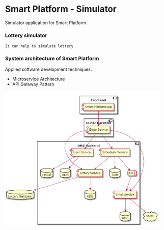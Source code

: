 # Smart Platform - Simulator
Simulator application for Smart Platform
### Lottery simulator
```
It can help to simulate lottery
```
### System architecture of Smart Platform
Applied software development techniques:
- Microservice Architecture
- API Gateway Pattern

![System Architecture](https://raw.githubusercontent.com/ProudProgrammer/smart-tools/master/plantuml/system-architecture.png)
